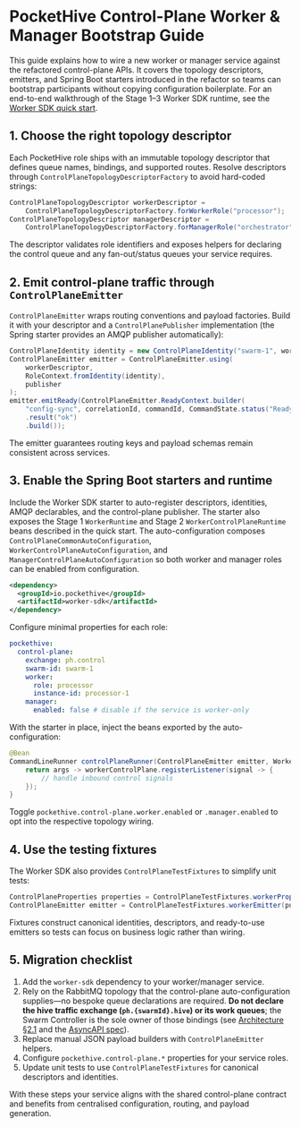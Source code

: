 # PocketHive Control-Plane Worker & Manager Bootstrap Guide

This guide explains how to wire a new worker or manager service against the refactored control-plane APIs.
It covers the topology descriptors, emitters, and Spring Boot starters introduced in the refactor so teams can
bootstrap participants without copying configuration boilerplate. For an end-to-end walkthrough of the Stage 1–3
Worker SDK runtime, see the [Worker SDK quick start](../sdk/worker-sdk-quickstart.md).

## 1. Choose the right topology descriptor

Each PocketHive role ships with an immutable topology descriptor that defines queue names, bindings, and
supported routes. Resolve descriptors through `ControlPlaneTopologyDescriptorFactory` to avoid hard-coded
strings:

```java
ControlPlaneTopologyDescriptor workerDescriptor =
    ControlPlaneTopologyDescriptorFactory.forWorkerRole("processor");
ControlPlaneTopologyDescriptor managerDescriptor =
    ControlPlaneTopologyDescriptorFactory.forManagerRole("orchestrator");
```

The descriptor validates role identifiers and exposes helpers for declaring the control queue and any
fan-out/status queues your service requires.

## 2. Emit control-plane traffic through `ControlPlaneEmitter`

`ControlPlaneEmitter` wraps routing conventions and payload factories. Build it with your descriptor and a
`ControlPlanePublisher` implementation (the Spring starter provides an AMQP publisher automatically):

```java
ControlPlaneIdentity identity = new ControlPlaneIdentity("swarm-1", workerDescriptor.role(), "processor-1");
ControlPlaneEmitter emitter = ControlPlaneEmitter.using(
    workerDescriptor,
    RoleContext.fromIdentity(identity),
    publisher
);
emitter.emitReady(ControlPlaneEmitter.ReadyContext.builder(
    "config-sync", correlationId, commandId, CommandState.status("Ready"))
    .result("ok")
    .build());
```

The emitter guarantees routing keys and payload schemas remain consistent across services.

## 3. Enable the Spring Boot starters and runtime

Include the Worker SDK starter to auto-register descriptors, identities, AMQP declarables, and the
control-plane publisher. The starter also exposes the Stage 1 `WorkerRuntime` and Stage 2
`WorkerControlPlaneRuntime` beans described in the quick start. The auto-configuration composes
`ControlPlaneCommonAutoConfiguration`, `WorkerControlPlaneAutoConfiguration`, and
`ManagerControlPlaneAutoConfiguration` so both worker and manager roles can be enabled from configuration.

```xml
<dependency>
  <groupId>io.pockethive</groupId>
  <artifactId>worker-sdk</artifactId>
</dependency>
```

Configure minimal properties for each role:

```yaml
pockethive:
  control-plane:
    exchange: ph.control
    swarm-id: swarm-1
    worker:
      role: processor
      instance-id: processor-1
    manager:
      enabled: false # disable if the service is worker-only
```

With the starter in place, inject the beans exported by the auto-configuration:

```java
@Bean
CommandLineRunner controlPlaneRunner(ControlPlaneEmitter emitter, WorkerControlPlane workerControlPlane) {
    return args -> workerControlPlane.registerListener(signal -> {
        // handle inbound control signals
    });
}
```

Toggle `pockethive.control-plane.worker.enabled` or `.manager.enabled` to opt into the respective topology
wiring.

## 4. Use the testing fixtures

The Worker SDK also provides `ControlPlaneTestFixtures` to simplify unit tests:

```java
ControlPlaneProperties properties = ControlPlaneTestFixtures.workerProperties("swarm-1", "generator", "worker-a");
ControlPlaneEmitter emitter = ControlPlaneTestFixtures.workerEmitter(publisher, identity);
```

Fixtures construct canonical identities, descriptors, and ready-to-use emitters so tests can focus on
business logic rather than wiring.

## 5. Migration checklist

1. Add the `worker-sdk` dependency to your worker/manager service.
2. Rely on the RabbitMQ topology that the control-plane auto-configuration supplies—no bespoke queue declarations are required. **Do not declare the hive traffic exchange (`ph.{swarmId}.hive`) or its work queues**; the Swarm Controller is the sole owner of those bindings (see [Architecture §2.1](../ARCHITECTURE.md#21-managers) and the [AsyncAPI spec](../spec/asyncapi.yaml)).
3. Replace manual JSON payload builders with `ControlPlaneEmitter` helpers.
4. Configure `pockethive.control-plane.*` properties for your service roles.
5. Update unit tests to use `ControlPlaneTestFixtures` for canonical descriptors and identities.

With these steps your service aligns with the shared control-plane contract and benefits from centralised
configuration, routing, and payload generation.
